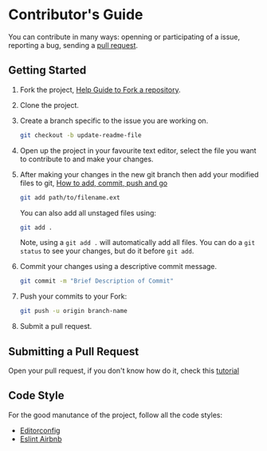 # Contributor's Guide

You can contribute in many ways: openning or participating of a issue, reporting a bug, sending a [pull request](#submitting-a-pull-request).

## Getting Started
1.  Fork the project, [Help Guide to Fork a repository](https://help.github.com/articles/fork-a-repo/).
2.  Clone the project.
3.  Create a branch specific to the issue you are working on.
    ```sh
    git checkout -b update-readme-file
    ```

4.  Open up the project in your favourite text editor, select the file you want to contribute to and make your changes.

5.  After making your changes in the new git branch then add your modified files to git, [How to add, commit, push and go](http://readwrite.com/2013/10/02/github-for-beginners-part-2/)

    ```sh
    git add path/to/filename.ext
    ```

    You can also add all unstaged files using:
    ```sh
    git add .
    ```

    Note, using a `git add .` will automatically add all files. You can do a `git status` to see your changes, but do it before `git add`.

6.  Commit your changes using a descriptive commit message.

    ```sh
    git commit -m "Brief Description of Commit"
    ```
7.  Push your commits to your Fork:

    ```sh
    git push -u origin branch-name
    ```
8.  Submit a pull request.

## Submitting a Pull Request

Open your pull request, if you don't know how do it, check this [tutorial](https://yangsu.github.io/pull-request-tutorial/)

## Code Style

For the good manutance of the project, follow all the code styles:
- [Editorconfig](https://github.com/catho/spalatum/blob/master/.editorconfig)
- [Eslint Airbnb](https://github.com/airbnb/javascript)
